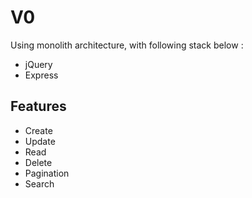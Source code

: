 # V0
Using monolith architecture, with following stack below :
- jQuery
- Express

## Features
- Create 
- Update
- Read
- Delete
- Pagination
- Search 
